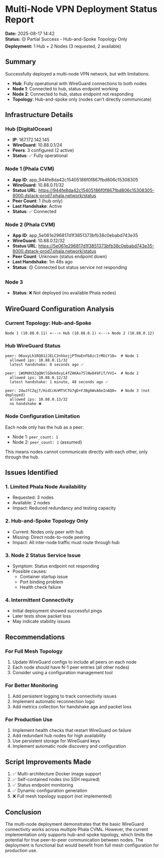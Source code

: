 # Multi-Node VPN Deployment Status Report

**Date:** 2025-08-17 14:42  
**Status:** 🟡 Partial Success - Hub-and-Spoke Topology Only  
**Deployment:** 1 Hub + 2 Nodes (3 requested, 2 available)

## Summary

Successfully deployed a multi-node VPN network, but with limitations:
- **Hub**: Fully operational with WireGuard connections to both nodes
- **Node 1**: Connected to hub, status endpoint working
- **Node 2**: Connected to hub, status endpoint not responding
- **Topology**: Hub-and-spoke only (nodes can't directly communicate)

## Infrastructure Details

### Hub (DigitalOcean)
- **IP**: 167.172.142.145
- **WireGuard**: 10.88.0.1/24
- **Peers**: 3 configured (2 active)
- **Status**: ✅ Fully operational

### Node 1 (Phala CVM)
- **App ID**: app_944fe8da42c15405186f0f867fbd806c15308305
- **WireGuard**: 10.88.0.11/32
- **Status URL**: https://944fe8da42c15405186f0f867fbd806c15308305-8000.dstack-prod7.phala.network/status
- **Peer Count**: 1 (hub only)
- **Last Handshake**: Active
- **Status**: ✅ Connected

### Node 2 (Phala CVM)
- **App ID**: app_5e061e296817d1f3851373bfb38c0ebabd743e35
- **WireGuard**: 10.88.0.12/32
- **Status URL**: https://5e061e296817d1f3851373bfb38c0ebabd743e35-8000.dstack-prod7.phala.network/status
- **Peer Count**: Unknown (status endpoint down)
- **Last Handshake**: 1m 48s ago
- **Status**: 🟡 Connected but status service not responding

### Node 3
- **Status**: ❌ Not deployed (no available Phala nodes)

## WireGuard Configuration Analysis

### Current Topology: Hub-and-Spoke
```
Node 1 (10.88.0.11) <---> Hub (10.88.0.1) <---> Node 2 (10.88.0.12)
```

### Hub WireGuard Status
```
peer: O6oxyLh1RQ812JELC2nhkojjPTHaEnFb8zcIrMUiY10=  # Node 1
  allowed ips: 10.88.0.11/32
  latest handshake: 8 seconds ago ✅

peer: iWUMdH3ZqQNtlGDek0xyL4fZAKAo75lNw849FiT/VVI=  # Node 2
  allowed ips: 10.88.0.12/32
  latest handshake: 1 minute, 48 seconds ago ✅

peer: 24wJfCZqjT/HidCcKnMTVCTG7gD+FJBg6WvA6eInAQ0=  # Node 3 (not deployed)
  allowed ips: 10.88.0.13/32
  no handshake ❌
```

### Node Configuration Limitation
Each node only has the hub as a peer:
- Node 1: `peer_count: 1`
- Node 2: `peer_count: 1` (assumed)

This means nodes cannot communicate directly with each other, only through the hub.

## Issues Identified

### 1. Limited Phala Node Availability
- Requested: 3 nodes
- Available: 2 nodes
- Impact: Reduced redundancy and testing capacity

### 2. Hub-and-Spoke Topology Only
- Current: Nodes only peer with hub
- Missing: Direct node-to-node peering
- Impact: All inter-node traffic must route through hub

### 3. Node 2 Status Service Issue
- Symptom: Status endpoint not responding
- Possible causes:
  - Container startup issue
  - Port binding problem
  - Health check failure

### 4. Intermittent Connectivity
- Initial deployment showed successful pings
- Later tests show packet loss
- May indicate stability issues

## Recommendations

### For Full Mesh Topology
1. Update WireGuard configs to include all peers on each node
2. Each node should have N-1 peer entries (all other nodes)
3. Consider using a configuration management tool

### For Better Monitoring
1. Add persistent logging to track connectivity issues
2. Implement automatic reconnection logic
3. Add metrics collection for handshake age and packet loss

### For Production Use
1. Implement health checks that restart WireGuard on failure
2. Add redundant hub nodes for high availability
3. Use persistent storage for WireGuard keys
4. Implement automatic node discovery and configuration

## Script Improvements Made

1. ✅ Multi-architecture Docker image support
2. ✅ Self-contained nodes (no SSH required)
3. ✅ Status endpoint monitoring
4. ✅ Dynamic configuration generation
5. ❌ Full mesh topology support (not implemented)

## Conclusion

The multi-node deployment demonstrates that the basic WireGuard connectivity works across multiple Phala CVMs. However, the current implementation only supports hub-and-spoke topology, which limits the potential for true peer-to-peer communication between nodes. The deployment is functional but would benefit from full mesh configuration for production use.

